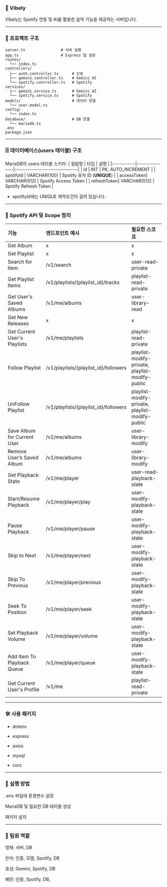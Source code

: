 ### 🎵 Vibely
Vibely는 Spotify 연동 및 AI를 활용한 음악 기능을 제공하는 서버입니다.

----

### 📁 프로젝트 구조
```
server.ts                # 서버 실행
app.ts                   # Express 앱 설정
routes/
  └── index.ts 
controllers/
  ├── auth.controller.ts      # 인증
  ├── gemini.controller.ts    # Gemini AI
  └── spotify.controller.ts   # Spotify
services/
  ├── gemini.service.ts       # Gemini AI 
  └── spotify.service.ts      # Spotify
models/                       # 데이터 모델
  └── user.model.ts
config/
  └── index.ts
database/                     # DB 연결
  └── mariadb.ts  
.env           
package.json
```
----

### 🗄️ 데이터베이스(users 테이블) 구조
MariaDB의 users 테이블 스키마:
| 컬럼명      | 타입           | 설명                           |
|:-----------|:---------------|:-------------------------------|
| id         | INT            | PK, AUTO_INCREMENT             |
| spotifyId  | VARCHAR(100)   | Spotify 유저 ID (**UNIQUE**)   |
| accessToken| VARCHAR(512)   | Spotify Access Token           |
| refreshToken| VARCHAR(512)  | Spotify Refresh Token          |

- spotifyId에는 UNIQUE 제약조건이 걸려 있습니다.
----

### 🔑 Spotify API 및 Scope 정리
| 기능                           | 엔드포인트 예시                          | 필요한 스코프                                     |
|:-------------------------------|:------------------------------------------|:--------------------------------------------------|
| Get Album                      | x                                        | x                                                |
| Get Playlist                   | x                                        | x                                                |
| Search for Item                | /v1/search                               | user-read-private                                |
| Get Playlist Items             | /v1/playlists/{playlist_id}/tracks       | playlist-read-private                            |
| Get User's Saved Albums        | /v1/me/albums                            | user-library-read                                |
| Get New Releases               | x                                        | x                                                |
| Get Current User's Playlists   | /v1/me/playlists                         | playlist-read-private                            |
| Follow Playlist                | /v1/playlists/{playlist_id}/followers    | playlist-modify-private, playlist-modify-public  |
| UnFollow Playlist              | /v1/playlists/{playlist_id}/followers    | playlist-modify-private, playlist-modify-public  |
| Save Album for Current User    | /v1/me/albums                            | user-library-modify                              |
| Remove User’s Saved Album      | /v1/me/albums                            | user-library-modify                              |
| Get Playback State             | /v1/me/player                            | user-read-playback-state                         |
| Start/Resume Playback          | /v1/me/player/play                       | user-modify-playback-state                       |
| Pause Playback                 | /v1/me/player/pause                      | user-modify-playback-state                       |
| Skip to Next                   | /v1/me/player/next                       | user-modify-playback-state                       |
| Skip To Previous               | /v1/me/player/previous                   | user-modify-playback-state                       |
| Seek To Position               | /v1/me/player/seek                       | user-modify-playback-state                       |
| Set Playback Volume            | /v1/me/player/volume                     | user-modify-playback-state                       |
| Add Item To Playback Queue     | /v1/me/player/queue                      | user-modify-playback-state                       |
| Get Current User's Profile     | /v1/me                                   | playlist-read-private                            |

----

### 🛠️ 사용 패키지
- dotenv

- express

- axios

- mysql

- cors


----
### 🚀 실행 방법
.env 파일에 환경변수 설정

MariaDB 및 필요한 DB 테이블 생성

패키지 설치

----

### 👥 팀원 역할
영채: 서버, DB

은미: 인증, 모델, Spotify, DB

효성: Gemini, Spotify, DB

혜민: 인증, Spotify, DB, 
